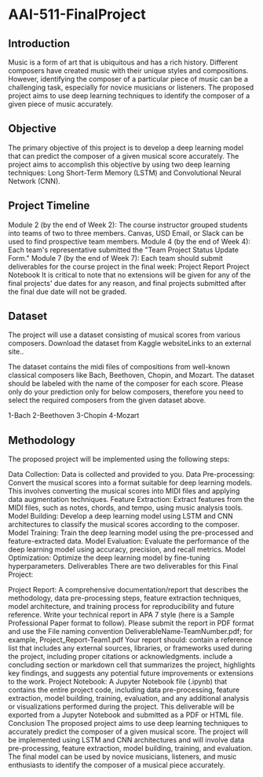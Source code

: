 # AAI-511-FinalProject


## Introduction
Music is a form of art that is ubiquitous and has a rich history. Different composers have created music with their unique styles and compositions. However, identifying the composer of a particular piece of music can be a challenging task, especially for novice musicians or listeners. The proposed project aims to use deep learning techniques to identify the composer of a given piece of music accurately.

## Objective
The primary objective of this project is to develop a deep learning model that can predict the composer of a given musical score accurately. The project aims to accomplish this objective by using two deep learning techniques: Long Short-Term Memory (LSTM) and Convolutional Neural Network (CNN).

## Project Timeline
Module 2 (by the end of Week 2): The course instructor grouped students into teams of two to three members. Canvas, USD Email, or Slack can be used to find prospective team members.
Module 4 (by the end of Week 4): Each team's representative submitted the "Team Project Status Update Form." 
Module 7 (by the end of Week 7): Each team should submit deliverables for the course project in the final week:
Project Report
Project Notebook
It is critical to note that no extensions will be given for any of the final projects' due dates for any reason, and final projects submitted after the final due date will not be graded.

## Dataset
The project will use a dataset consisting of musical scores from various composers. Download the dataset from Kaggle websiteLinks to an external site..

The dataset contains the midi files of compositions from well-known classical composers like Bach, Beethoven, Chopin, and Mozart. The dataset should be labeled with the name of the composer for each score. Please only do your prediction only for below composers, therefore you need to select the required composers from the given dataset above.

1-Bach
2-Beethoven
3-Chopin
4-Mozart

## Methodology
The proposed project will be implemented using the following steps:

Data Collection: Data is collected and provided to you.
Data Pre-processing: Convert the musical scores into a format suitable for deep learning models. This involves converting the musical scores into MIDI files and applying data augmentation techniques.
Feature Extraction: Extract features from the MIDI files, such as notes, chords, and tempo, using music analysis tools.
Model Building: Develop a deep learning model using LSTM and CNN architectures to classify the musical scores according to the composer.
Model Training: Train the deep learning model using the pre-processed and feature-extracted data.
Model Evaluation: Evaluate the performance of the deep learning model using accuracy, precision, and recall metrics.
Model Optimization: Optimize the deep learning model by fine-tuning hyperparameters.
Deliverables
There are two deliverables for this Final Project:

Project Report: A comprehensive documentation/report that describes the methodology, data pre-processing steps, feature extraction techniques, model architecture, and training process for reproducibility and future reference. Write your technical report in APA 7 style (here is a Sample Professional Paper format to follow). Please submit the report in PDF format and use the File naming convention DeliverableName-TeamNumber.pdf; for example, Project_Report-Team1.pdf
Your report should:
contain a reference list that includes any external sources, libraries, or frameworks used during the project, including proper citations or acknowledgments.
include a concluding section or markdown cell that summarizes the project, highlights key findings, and suggests any potential future improvements or extensions to the work.
Project Notebook: A Jupyter Notebook file (.ipynb) that contains the entire project code, including data pre-processing, feature extraction, model building, training, evaluation, and any additional analysis or visualizations performed during the project.
This deliverable will be exported from a Jupyter Notebook and submitted as a PDF or HTML file.
Conclusion
The proposed project aims to use deep learning techniques to accurately predict the composer of a given musical score. The project will be implemented using LSTM and CNN architectures and will involve data pre-processing, feature extraction, model building, training, and evaluation. The final model can be used by novice musicians, listeners, and music enthusiasts to identify the composer of a musical piece accurately.

